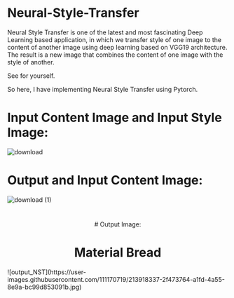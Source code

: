 # Neural-Style-Transfer

Neural Style Transfer is one of the latest and most fascinating Deep Learning based application,
in which we transfer style of one image to the content of another image using deep learning based on VGG19 architecture.
The result is a new image that combines the content of one image with the style of another.

See for yourself.


So here,
I have implementing Neural Style Transfer using Pytorch.

# Input Content Image and Input Style Image:
![download](https://user-images.githubusercontent.com/111170719/213918515-556f63fc-12e3-49c6-a1a7-7071cab66f7e.png)

# Output and Input Content Image:
![download (1)](https://user-images.githubusercontent.com/111170719/213918584-c976b629-901f-42c0-99e2-05d78edd35ed.png)


#
<p align="center">
# Output Image:
</p>
<h1 align="center">Material Bread</h1>
![output_NST](https://user-images.githubusercontent.com/111170719/213918337-2f473764-a1fd-4a55-8e9a-bc99d853091b.jpg)

